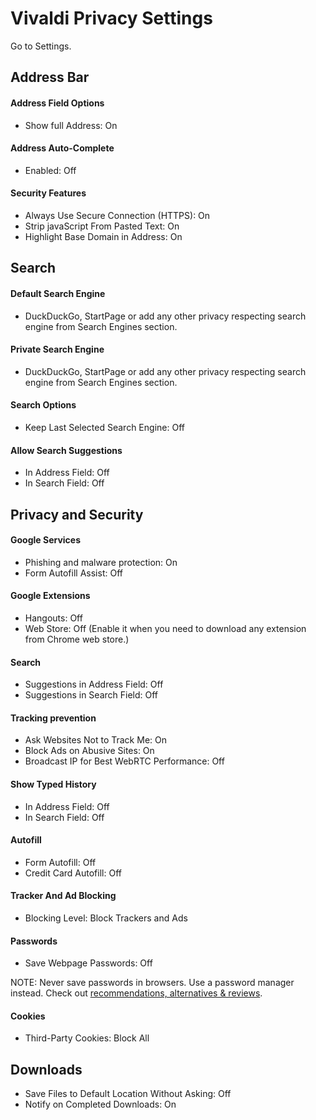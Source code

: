 # Vivaldi Privacy Settings

Go to Settings.



## Address Bar

#### Address Field Options
- Show full Address: On

#### Address Auto-Complete
- Enabled: Off

#### Security Features
- Always Use Secure Connection (HTTPS): On
- Strip javaScript From Pasted Text: On
- Highlight Base Domain in Address: On



## Search

#### Default Search Engine
- DuckDuckGo, StartPage or add any other privacy respecting search engine from Search Engines section.

#### Private Search Engine
- DuckDuckGo, StartPage or add any other privacy respecting search engine from Search Engines section.

#### Search Options
- Keep Last Selected Search Engine: Off

#### Allow Search Suggestions
- In Address Field: Off
- In Search Field: Off



## Privacy and Security

#### Google Services
- Phishing and malware protection: On
- Form Autofill Assist: Off

#### Google Extensions
- Hangouts: Off
- Web Store: Off (Enable it when you need to download any extension from Chrome web store.)

#### Search
- Suggestions in Address Field: Off
- Suggestions in Search Field: Off

#### Tracking prevention
- Ask Websites Not to Track Me: On
- Block Ads on Abusive Sites: On
- Broadcast IP for Best WebRTC Performance: Off

#### Show Typed History
- In Address Field: Off
- In Search Field: Off

#### Autofill
- Form Autofill: Off
- Credit Card Autofill: Off

#### Tracker And Ad Blocking
- Blocking Level: Block Trackers and Ads

#### Passwords
- Save Webpage Passwords: Off

NOTE: Never save passwords in browsers. Use a password manager instead. Check out [recommendations, alternatives & reviews](https://github.com/StellarSand/privacy-settings#recommendations-alternatives--reviews).

#### Cookies
- Third-Party Cookies: Block All



## Downloads
- Save Files to Default Location Without Asking: Off
- Notify on Completed Downloads: On
